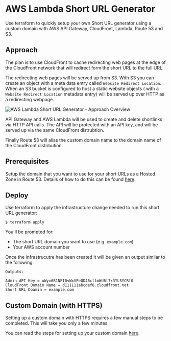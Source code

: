 # AWS Lambda Short URL Generator

Use terraform to quickly setup your own Short URL generator using a custom domain with AWS API Gateway, CloudFront, Lambda, Route 53 and S3.

## Approach

The plan is to use CloudFront to cache redirecting web pages at the edge of the CloudFront network that will redirect form the short URL to the full URL.

The redirecting web pages will be served up from S3. With S3 you can create an object with a meta data entry called `Website Redirect Location`. When an S3 bucket is configured to host a static website objects ( with a `Website Redirect Location` metadata entry) will be served up over HTTP as a redirecting webpage.

![AWS Lambda Short URL Generator - Approach Overview](https://www.james-ridgway.co.uk/system/images/images/000/000/010/original/approach.png)

API Gateway and AWS Lambda will be used to create and delete shortlinks via HTTP API calls. The API will be protected with an API key, and will be served up via the same CloudFront distrubtion.

Finally Route 53 will alias the custom domain name to the domain name of the CloudFront distribution.

## Prerequisites
Setup the domain that you want to use for your short URLs as a Hosted Zone in Route 53. Details of how to do this can be found [here](https://www.james-ridgway.co.uk/blog/build-your-own-custom-short-url-generator-using-aws).

## Deploy

Use terraform to apply the infrastructure change needed to run this short URL generator:

```
$ terraform apply
```

You'll be prompted for:

* The short URL domain you want to use (e.g. `example.com`)
* Your AWS account number

Once the infrastrucutre has been created it will be given an output similar to the following:

```
Outputs:

Admin API Key = uWyv6B1NPI0vWxVPeQD46ctlmWd6l7x3YLSYCRf0
CloudFront Domain Name = d111111abcdef8.cloudfront.net
Short URL Doamin = example.com
```



## Custom Domain (with HTTPS)

Setting up a custom domain with HTTPS requires a few manual steps to be completed. This will take you only a few minutes.

You can read the steps for setting up your custom domain [here](https://www.james-ridgway.co.uk/blog/build-your-own-custom-short-url-generator-using-aws).
